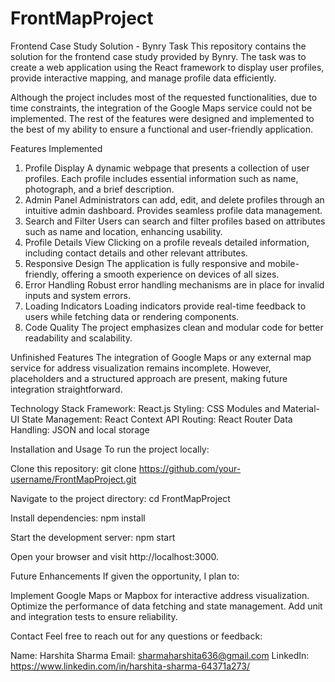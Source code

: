 # FrontMapProject

Frontend Case Study Solution - Bynry Task
This repository contains the solution for the frontend case study provided by Bynry. The task was to create a web application using the React framework to display user profiles, provide interactive mapping, and manage profile data efficiently.

Although the project includes most of the requested functionalities, due to time constraints, the integration of the Google Maps service could not be implemented. The rest of the features were designed and implemented to the best of my ability to ensure a functional and user-friendly application.

Features Implemented
1. Profile Display
A dynamic webpage that presents a collection of user profiles.
Each profile includes essential information such as name, photograph, and a brief description.
2. Admin Panel
Administrators can add, edit, and delete profiles through an intuitive admin dashboard.
Provides seamless profile data management.
3. Search and Filter
Users can search and filter profiles based on attributes such as name and location, enhancing usability.
4. Profile Details View
Clicking on a profile reveals detailed information, including contact details and other relevant attributes.
5. Responsive Design
The application is fully responsive and mobile-friendly, offering a smooth experience on devices of all sizes.
6. Error Handling
Robust error handling mechanisms are in place for invalid inputs and system errors.
7. Loading Indicators
Loading indicators provide real-time feedback to users while fetching data or rendering components.
8. Code Quality
The project emphasizes clean and modular code for better readability and scalability.

Unfinished Features
The integration of Google Maps or any external map service for address visualization remains incomplete. However, placeholders and a structured approach are present, making future integration straightforward.

Technology Stack
Framework: React.js
Styling: CSS Modules and Material-UI
State Management: React Context API
Routing: React Router
Data Handling: JSON and local storage


Installation and Usage
To run the project locally:

Clone this repository:
git clone https://github.com/your-username/FrontMapProject.git

Navigate to the project directory:
cd FrontMapProject

Install dependencies:
npm install

Start the development server:
npm start

Open your browser and visit http://localhost:3000.


Future Enhancements
If given the opportunity, I plan to:

Implement Google Maps or Mapbox for interactive address visualization.
Optimize the performance of data fetching and state management.
Add unit and integration tests to ensure reliability.

Contact
Feel free to reach out for any questions or feedback:

Name: Harshita Sharma
Email: sharmaharshita636@gmail.com
LinkedIn: https://www.linkedin.com/in/harshita-sharma-64371a273/
